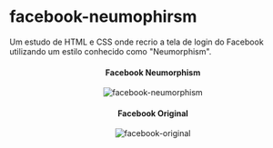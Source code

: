 # facebook-neumophirsm
Um estudo de HTML  e CSS onde recrio a tela de login do Facebook utilizando um estilo conhecido como "Neumorphism".

<div align="center">
  <h4>Facebook Neumorphism</h4>
  <img align="center "alt="facebook-neumorphism" src="https://media.discordapp.net/attachments/900120779491004427/907996656551755776/facebook-neumorphism.png?width=993&height=473">
  <h4>Facebook Original</h4>
  <img align="center" alt="facebook-original" src="https://media.discordapp.net/attachments/900120779491004427/907996669931585587/facebook-original.png?width=1004&height=473">
</div>

